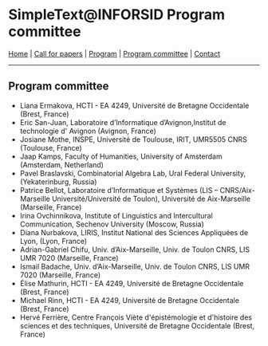 
# SimpleText@INFORSID Program committee

[Home](https://simpletext-madics.github.io/2021/inforsid/en) | [Call for papers](https://simpletext-madics.github.io/2021/inforsid/en/CFP) | [Program](https://simpletext-madics.github.io/2021/inforsid/en/program)  | [Program committee](https://simpletext-madics.github.io/2021/inforsid/en/comite) | [Contact](https://simpletext-madics.github.io/2021/inforsid/en/contact) 

---

## Program committee

* Liana Ermakova, HCTI - EA 4249, Université de Bretagne Occidentale (Brest, France)
* Eric San-Juan, Laboratoire d’Informatique d’Avignon,Institut de technologie d' Avignon (Avignon, France)
* Josiane Mothe, INSPE, Université de Toulouse, IRIT, UMR5505 CNRS (Toulouse, France)
* Jaap Kamps, Faculty of Humanities, University of Amsterdam (Amsterdam, Netherland)
* Pavel Braslavski, Combinatorial Algebra Lab, Ural Federal University, (Yekaterinburg, Russia)
* Patrice Bellot, Laboratoire d’Informatique et Systèmes (LIS – CNRS/Aix-Marseille Université/Université de Toulon), Université de Aix-Marseille (Marseille, France)
* Irina Ovchinnikova, Institute of Linguistics and Intercultural Communication, Sechenov University (Moscow, Russia)
* Diana Nurbakova, LIRIS, Institut National des Sciences Appliquées de Lyon, (Lyon, France)
* Adrian-Gabriel Chifu, Univ. d’Aix-Marseille, Univ. de Toulon CNRS, LIS UMR 7020 (Marseille, France)
* Ismail Badache, Univ. d’Aix-Marseille, Univ. de Toulon CNRS, LIS UMR 7020 (Marseille, France)
* Élise Mathurin, HCTI - EA 4249, Université de Bretagne Occidentale (Brest, France)
* Michael Rinn, HCTI - EA 4249, Université de Bretagne Occidentale (Brest, France)
* Hervé Ferrière, Centre François Viète d'épistémologie et d'histoire des sciences et des techniques, Université de Bretagne Occidentale (Brest, France)
